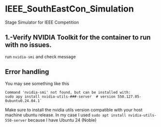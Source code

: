 # IEEE_SouthEastCon_Simulation
Stage Simulator for IEEE Competition


## 1.-Verify NVIDIA Toolkit for the container to run with no issues.

run `nvidia-smi` and check message

## Error handling

You may see something like this

    Command 'nvidia-smi' not found, but can be installed with:
    sudo apy install nvidia-utils-###-server  # version 550.127.05-0ubuntu0.24.04.1` 

Make sure to install the nvidia utils version compatible with your host machine ubuntu release.
In my case I used `sudo apt install nvidia-utils-550-server` because I have Ubuntu 24 (Noble)


